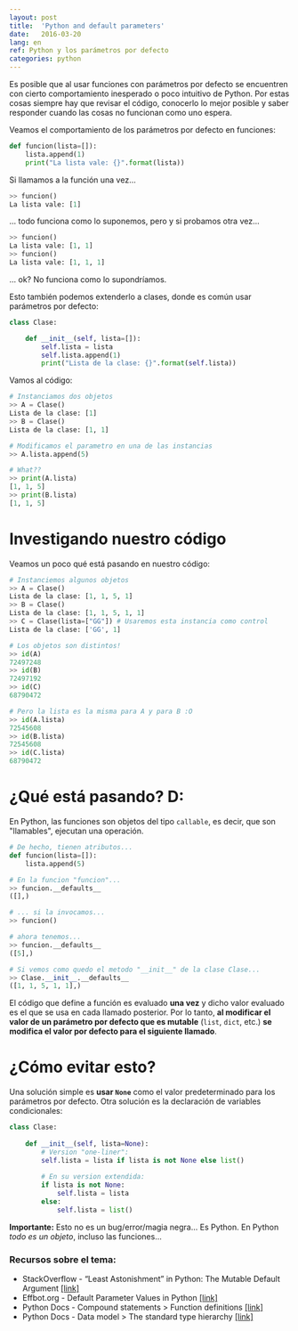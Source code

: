 ```yaml
---
layout: post
title:  'Python and default parameters'
date:   2016-03-20
lang: en
ref: Python y los parámetros por defecto
categories: python
---
```


Es posible que al usar funciones con parámetros por defecto se encuentren con cierto comportamiento inesperado o poco intuitivo de Python. Por estas cosas siempre hay que revisar el código, conocerlo lo mejor posible y saber responder cuando las cosas no funcionan como uno espera.

Veamos el comportamiento de los parámetros por defecto en funciones:

```python
def funcion(lista=[]):
    lista.append(1)
    print("La lista vale: {}".format(lista))
```

Si llamamos a la función una vez...

```python
>> funcion()
La lista vale: [1]
```

... todo funciona como lo suponemos, pero y si probamos otra vez...

```python
>> funcion()
La lista vale: [1, 1]
>> funcion()
La lista vale: [1, 1, 1]
```

... ok? No funciona como lo supondríamos.

Esto también podemos extenderlo a clases, donde es común usar parámetros por defecto:

```python
class Clase:

    def __init__(self, lista=[]):
        self.lista = lista
        self.lista.append(1)
        print("Lista de la clase: {}".format(self.lista))
```

Vamos al código: 

```python
# Instanciamos dos objetos
>> A = Clase()
Lista de la clase: [1]
>> B = Clase()
Lista de la clase: [1, 1]

# Modificamos el parametro en una de las instancias
>> A.lista.append(5)

# What??
>> print(A.lista)
[1, 1, 5]
>> print(B.lista)
[1, 1, 5]
```

# Investigando nuestro código

Veamos un poco qué está pasando en nuestro código:

```python
# Instanciemos algunos objetos
>> A = Clase()
Lista de la clase: [1, 1, 5, 1]
>> B = Clase()
Lista de la clase: [1, 1, 5, 1, 1]
>> C = Clase(lista=["GG"]) # Usaremos esta instancia como control
Lista de la clase: ['GG', 1]

# Los objetos son distintos!
>> id(A)
72497248 
>> id(B)
72497192 
>> id(C)
68790472

# Pero la lista es la misma para A y para B :O
>> id(A.lista)
72545608 
>> id(B.lista)
72545608 
>> id(C.lista)
68790472
```

# ¿Qué está pasando? D:

En Python, las funciones son objetos del tipo `callable`, es decir, que son "llamables", ejecutan una operación.

```python
# De hecho, tienen atributos...
def funcion(lista=[]):
    lista.append(5)
```
```python
# En la funcion "funcion"...
>> funcion.__defaults__
([],)

# ... si la invocamos...
>> funcion()

# ahora tenemos...
>> funcion.__defaults__
([5],)

# Si vemos como quedo el metodo "__init__" de la clase Clase...
>> Clase.__init__.__defaults__
([1, 1, 5, 1, 1],)
```

El código que define a función es evaluado **una vez** y dicho valor evaluado es el que se usa en cada llamado posterior. Por lo tanto, **al modificar el valor de un parámetro por defecto que es mutable** (`list`, `dict`, etc.) **se modifica el valor por defecto para el siguiente llamado**.

# ¿Cómo evitar esto? 

Una solución simple es **usar `None`** como el valor predeterminado para los parámetros por defecto. Otra solución es la declaración de variables condicionales:


```python
class Clase:
    
    def __init__(self, lista=None):
        # Version "one-liner":
        self.lista = lista if lista is not None else list()
        
        # En su version extendida:
        if lista is not None:
            self.lista = lista
        else:
            self.lista = list()
```

**Importante:** Esto no es un bug/error/magia negra... Es Python. En Python *todo es un objeto*, incluso las funciones...

### Recursos sobre el tema:

* StackOverflow - “Least Astonishment” in Python: The Mutable Default Argument [[link]](http://stackoverflow.com/questions/1132941/least-astonishment-in-python-the-mutable-default-argument)
* Effbot.org - Default Parameter Values in Python [[link]](http://effbot.org/zone/default-values.htm)
* Python Docs - Compound statements > Function definitions [[link]](https://docs.python.org/3.4/reference/compound_stmts.html#def)
* Python Docs - Data model > The standard type hierarchy [[link]](https://docs.python.org/3.4/reference/datamodel.html#types)